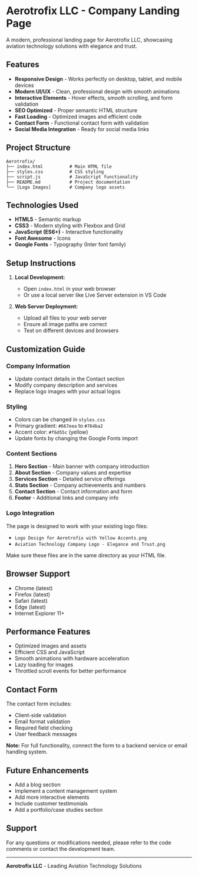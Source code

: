 # Aerotrofix LLC - Company Landing Page

A modern, professional landing page for Aerotrofix LLC, showcasing aviation technology solutions with elegance and trust.

## Features

- **Responsive Design** - Works perfectly on desktop, tablet, and mobile devices
- **Modern UI/UX** - Clean, professional design with smooth animations
- **Interactive Elements** - Hover effects, smooth scrolling, and form validation
- **SEO Optimized** - Proper semantic HTML structure
- **Fast Loading** - Optimized images and efficient code
- **Contact Form** - Functional contact form with validation
- **Social Media Integration** - Ready for social media links

## Project Structure

```
Aerotrofix/
├── index.html          # Main HTML file
├── styles.css          # CSS styling
├── script.js           # JavaScript functionality
├── README.md           # Project documentation
└── [Logo Images]       # Company logo assets
```

## Technologies Used

- **HTML5** - Semantic markup
- **CSS3** - Modern styling with Flexbox and Grid
- **JavaScript (ES6+)** - Interactive functionality
- **Font Awesome** - Icons
- **Google Fonts** - Typography (Inter font family)

## Setup Instructions

1. **Local Development:**
   - Open `index.html` in your web browser
   - Or use a local server like Live Server extension in VS Code

2. **Web Server Deployment:**
   - Upload all files to your web server
   - Ensure all image paths are correct
   - Test on different devices and browsers

## Customization Guide

### Company Information
- Update contact details in the Contact section
- Modify company description and services
- Replace logo images with your actual logos

### Styling
- Colors can be changed in `styles.css`
- Primary gradient: `#667eea` to `#764ba2`
- Accent color: `#f6d55c` (yellow)
- Update fonts by changing the Google Fonts import

### Content Sections
1. **Hero Section** - Main banner with company introduction
2. **About Section** - Company values and expertise
3. **Services Section** - Detailed service offerings
4. **Stats Section** - Company achievements and numbers
5. **Contact Section** - Contact information and form
6. **Footer** - Additional links and company info

### Logo Integration
The page is designed to work with your existing logo files:
- `Logo Design for Aerotrofix with Yellow Accents.png`
- `Aviation Technology Company Logo - Elegance and Trust.png`

Make sure these files are in the same directory as your HTML file.

## Browser Support

- Chrome (latest)
- Firefox (latest)
- Safari (latest)
- Edge (latest)
- Internet Explorer 11+

## Performance Features

- Optimized images and assets
- Efficient CSS and JavaScript
- Smooth animations with hardware acceleration
- Lazy loading for images
- Throttled scroll events for better performance

## Contact Form

The contact form includes:
- Client-side validation
- Email format validation
- Required field checking
- User feedback messages

**Note:** For full functionality, connect the form to a backend service or email handling system.

## Future Enhancements

- Add a blog section
- Implement a content management system
- Add more interactive elements
- Include customer testimonials
- Add a portfolio/case studies section

## Support

For any questions or modifications needed, please refer to the code comments or contact the development team.

---

**Aerotrofix LLC** - Leading Aviation Technology Solutions
